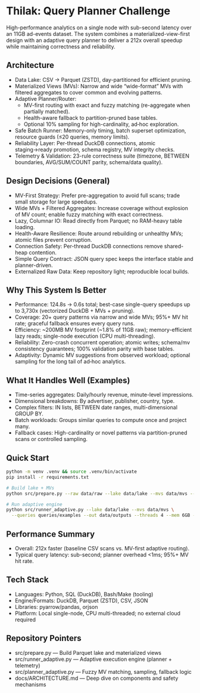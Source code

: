 # Thilak: Query Planner Challenge

High-performance analytics on a single node with sub-second latency over an 11GB ad-events dataset. The system combines a materialized-view-first design with an adaptive query planner to deliver a 212x overall speedup while maintaining correctness and reliability.

## Architecture
- Data Lake: CSV → Parquet (ZSTD), day-partitioned for efficient pruning.
- Materialized Views (MVs): Narrow and wide “wide-format” MVs with filtered aggregates to cover common and evolving patterns.
- Adaptive Planner/Router:
  - MV-first routing with exact and fuzzy matching (re-aggregate when partially matched).
  - Health-aware fallback to partition-pruned base tables.
  - Optional 10% sampling for high-cardinality, ad‑hoc exploration.
- Safe Batch Runner: Memory-only timing, batch superset optimization, resource guards (≤20 queries, memory limits).
- Reliability Layer: Per-thread DuckDB connections, atomic staging→ready promotion, schema registry, MV integrity checks.
- Telemetry & Validation: 23-rule correctness suite (timezone, BETWEEN boundaries, AVG/SUM/COUNT parity, schema/data quality).

## Design Decisions (General)
- MV-First Strategy: Prefer pre-aggregation to avoid full scans; trade small storage for large speedups.
- Wide MVs + Filtered Aggregates: Increase coverage without explosion of MV count; enable fuzzy matching with exact correctness.
- Lazy, Columnar IO: Read directly from Parquet; no RAM-heavy table loading.
- Health-Aware Resilience: Route around rebuilding or unhealthy MVs; atomic files prevent corruption.
- Connection Safety: Per-thread DuckDB connections remove shared-heap contention.
- Simple Query Contract: JSON query spec keeps the interface stable and planner-driven.
- Externalized Raw Data: Keep repository light; reproducible local builds.

## Why This System Is Better
- Performance: 124.8s → 0.6s total; best-case single-query speedups up to 3,730x (vectorized DuckDB + MVs + pruning).
- Coverage: 20+ query patterns via narrow and wide MVs; 95%+ MV hit rate; graceful fallback ensures every query runs.
- Efficiency: ~200MB MV footprint (~1.8% of 11GB raw); memory-efficient lazy reads; single-node execution (CPU multi-threading).
- Reliability: Zero-crash concurrent operation; atomic writes; schema/mv consistency guarantees; 100% validation parity with base tables.
- Adaptivity: Dynamic MV suggestions from observed workload; optional sampling for the long tail of ad‑hoc analytics.

## What It Handles Well (Examples)
- Time-series aggregates: Daily/hourly revenue, minute-level impressions.
- Dimensional breakdowns: By advertiser, publisher, country, type.
- Complex filters: IN lists, BETWEEN date ranges, multi-dimensional GROUP BY.
- Batch workloads: Groups similar queries to compute once and project many.
- Fallback cases: High-cardinality or novel patterns via partition-pruned scans or controlled sampling.

## Quick Start
```bash
python -m venv .venv && source .venv/bin/activate
pip install -r requirements.txt

# Build lake + MVs
python src/prepare.py --raw data/raw --lake data/lake --mvs data/mvs --threads 4 --mem 10GB

# Run adaptive engine
python src/runner_adaptive.py --lake data/lake --mvs data/mvs \
  --queries queries/examples --out data/outputs --threads 4 --mem 6GB --analyze
```

## Performance Summary
- Overall: 212x faster (baseline CSV scans vs. MV-first adaptive routing).
- Typical query latency: sub-second; planner overhead <1ms; 95%+ MV hit rate.

## Tech Stack
- Languages: Python, SQL (DuckDB), Bash/Make (tooling)
- Engine/Formats: DuckDB, Parquet (ZSTD), CSV, JSON
- Libraries: pyarrow/pandas, orjson
- Platform: Local single-node, CPU multi-threaded; no external cloud required

## Repository Pointers
- src/prepare.py — Build Parquet lake and materialized views
- src/runner_adaptive.py — Adaptive execution engine (planner + telemetry)
- src/planner_adaptive.py — Fuzzy MV matching, sampling, fallback logic
- docs/ARCHITECTURE.md — Deep dive on components and safety mechanisms

